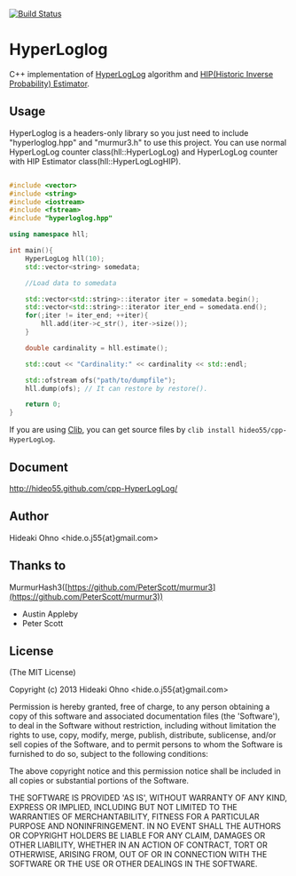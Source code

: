 [![Build Status](https://travis-ci.org/hideo55/cpp-HyperLogLog.svg?branch=master)](https://travis-ci.org/hideo55/cpp-HyperLogLog)

# HyperLoglog

C++ implementation of [HyperLogLog](http://algo.inria.fr/flajolet/Publications/FlFuGaMe07.pdf) algorithm and [HIP(Historic Inverse Probability) Estimator](http://arxiv.org/pdf/1306.3284v5.pdf).

## Usage

HyperLoglog is a headers-only library so you just need to include "hyperloglog.hpp" and "murmur3.h" to use this project.
You can use normal HyperLogLog counter class(hll::HyperLogLog) and HyperLogLog counter with HIP Estimator class(hll::HyperLogLogHIP).

```C++

#include <vector>
#include <string>
#include <iostream>
#include <fstream>
#include "hyperloglog.hpp"

using namespace hll;

int main(){
    HyperLogLog hll(10);
    std::vector<string> somedata;

    //Load data to somedata

    std::vector<std::string>::iterator iter = somedata.begin();
    std::vector<std::string>::iterator iter_end = somedata.end();
    for(;iter != iter_end; ++iter){
        hll.add(iter->c_str(), iter->size());
    }

    double cardinality = hll.estimate();

    std::cout << "Cardinality:" << cardinality << std::endl;

    std::ofstream ofs("path/to/dumpfile");
    hll.dump(ofs); // It can restore by restore().

    return 0;
}
```

If you are using [Clib](https://github.com/clibs/clib), you can get source files by `clib install hideo55/cpp-HyperLogLog`.

## Document

http://hideo55.github.com/cpp-HyperLogLog/

## Author

Hideaki Ohno <hide.o.j55{at}gmail.com>

## Thanks to

MurmurHash3([https://github.com/PeterScott/murmur3](https://github.com/PeterScott/murmur3))

- Austin Appleby
- Peter Scott

## License 

(The MIT License)

Copyright (c) 2013 Hideaki Ohno &lt;hide.o.j55{at}gmail.com&gt;

Permission is hereby granted, free of charge, to any person obtaining
a copy of this software and associated documentation files (the
'Software'), to deal in the Software without restriction, including
without limitation the rights to use, copy, modify, merge, publish,
distribute, sublicense, and/or sell copies of the Software, and to
permit persons to whom the Software is furnished to do so, subject to
the following conditions:

The above copyright notice and this permission notice shall be
included in all copies or substantial portions of the Software.

THE SOFTWARE IS PROVIDED 'AS IS', WITHOUT WARRANTY OF ANY KIND,
EXPRESS OR IMPLIED, INCLUDING BUT NOT LIMITED TO THE WARRANTIES OF
MERCHANTABILITY, FITNESS FOR A PARTICULAR PURPOSE AND NONINFRINGEMENT.
IN NO EVENT SHALL THE AUTHORS OR COPYRIGHT HOLDERS BE LIABLE FOR ANY
CLAIM, DAMAGES OR OTHER LIABILITY, WHETHER IN AN ACTION OF CONTRACT,
TORT OR OTHERWISE, ARISING FROM, OUT OF OR IN CONNECTION WITH THE
SOFTWARE OR THE USE OR OTHER DEALINGS IN THE SOFTWARE.
